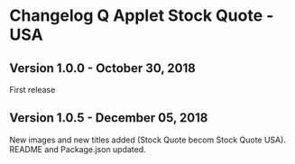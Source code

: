 # Changelog Q Applet Stock Quote - USA

## Version 1.0.0 - October 30, 2018

First release

## Version 1.0.5 - December 05, 2018

New images and new titles added (Stock Quote becom Stock Quote USA).
README and Package.json updated.
